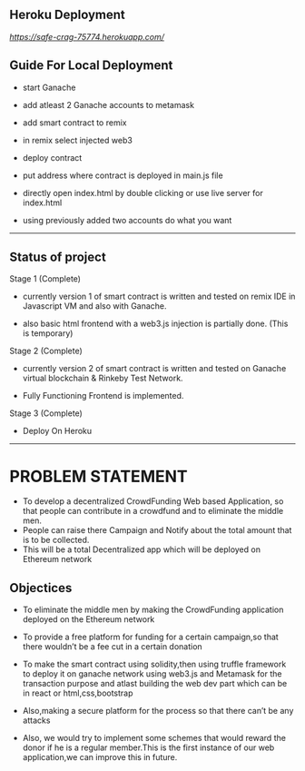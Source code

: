 ## Heroku Deployment

*https://safe-crag-75774.herokuapp.com/*

## Guide For Local Deployment

- start Ganache

- add atleast 2 Ganache accounts to metamask

- add smart contract to remix

- in remix select injected web3

- deploy contract

- put address where contract is deployed in main.js file

- directly open index.html by double clicking or use live server for index.html

- using previously added two accounts do what you want

---

## Status of project
Stage 1 (Complete)
- currently version 1 of smart contract is written and tested on remix IDE in Javascript VM and also with Ganache.

- also basic html frontend with a web3.js injection is partially done. (This is temporary)

Stage 2 (Complete)
- currently version 2 of smart contract is written and tested on Ganache virtual blockchain & Rinkeby Test Network.

- Fully Functioning Frontend is implemented.

Stage 3 (Complete)

- Deploy On Heroku 
---
# PROBLEM STATEMENT​

- To develop a decentralized CrowdFunding Web based Application, so that people can contribute in a crowdfund and to eliminate the middle men.
- People can raise there Campaign and Notify about the total amount that is to be collected.
- This will be a total Decentralized app which will be deployed on Ethereum network

## Objectices

- To eliminate the middle men by making the CrowdFunding application deployed on the Ethereum network​

- To provide a free platform for funding for a certain campaign,so that there wouldn’t be a fee cut in a certain donation​

- To make the smart contract using solidity,then using truffle framework to deploy it on ganache network using web3.js and Metamask for the transaction purpose and atlast building the web dev part which can be in react or html,css,bootstrap​

- Also,making a secure platform for the process so that there can’t be any attacks​

- Also, we would try to implement some schemes that would reward the donor if he is a regular member.This is the first instance of our web application,we can improve this in future.​